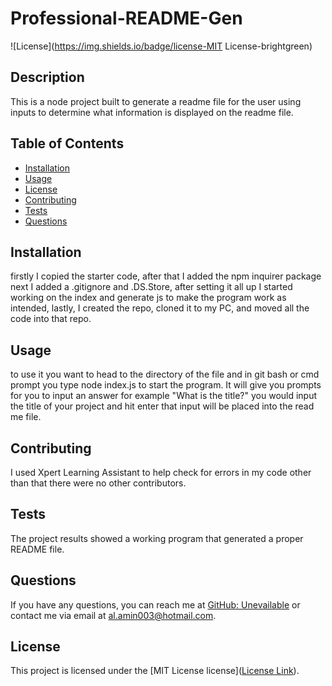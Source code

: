 # Professional-README-Gen

![License](https://img.shields.io/badge/license-MIT License-brightgreen)

## Description
This is a node project built to generate a readme file for the user using inputs to determine what information is displayed on the readme file.

## Table of Contents
- [Installation](#installation)
- [Usage](#usage)
- [License](#license)
- [Contributing](#contributing)
- [Tests](#tests)
- [Questions](#questions)

## Installation
firstly I copied the starter code, after that I added the npm inquirer package next I added a .gitignore and .DS.Store, after setting it all up I started working on the index and generate js to make the program work as intended, lastly, I created the repo, cloned it to my PC, and moved all the code into that repo.

## Usage
to use it you want to head to the directory of the file and in git bash or cmd prompt you type node index.js to start the program. It will give you prompts for you to input an answer for example "What is the title?" you would input the title of your project and hit enter that input will be placed into the read me file.

## Contributing
I used Xpert Learning Assistant to help check for errors in my code other than that there were no other contributors.

## Tests
The project results showed a working program that generated a proper README file.

## Questions
If you have any questions, you can reach me at [GitHub: Unevailable](https://github.com/Unevailable) or contact me via email at al.amin003@hotmail.com.
## License

This project is licensed under the [MIT License license]([License Link](https://opensource.org/licenses/mit)).
